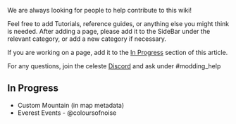 We are always looking for people to help contribute to this wiki!

Feel free to add Tutorials, reference guides, or anything else you might think is needed.
After adding a page, please add it to the SideBar under the relevant category, or add a new category if necessary.

If you are working on a page, add it to the [In Progress](https://github.com/EverestAPI/Resources/wiki/Contributing-To-The-Wiki#In-Progress) section of this article.

For any questions, join the celeste [Discord](https://discord.gg/6qjaePQ) and ask under #modding_help

## In Progress
- Custom Mountain (in map metadata)
- Everest Events - @coloursofnoise